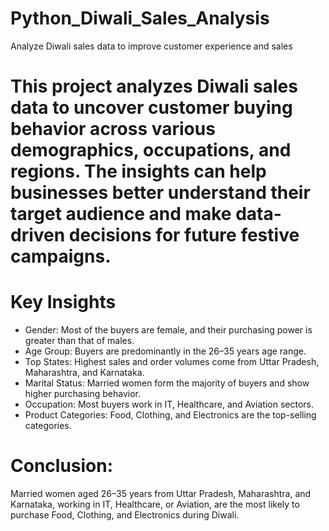 # Python_Diwali_Sales_Analysis
Analyze Diwali sales data to improve customer experience and sales

# This project analyzes Diwali sales data to uncover customer buying behavior across various demographics, occupations, and regions. The insights can help businesses better understand their target audience and make data-driven decisions for future festive campaigns.
# Key Insights
- Gender: Most of the buyers are female, and their purchasing power is greater than that of males.
- Age Group: Buyers are predominantly in the 26–35 years age range.
- Top States: Highest sales and order volumes come from Uttar Pradesh, Maharashtra, and Karnataka.
- Marital Status: Married women form the majority of buyers and show higher purchasing behavior.
- Occupation: Most buyers work in IT, Healthcare, and Aviation sectors.
- Product Categories: Food, Clothing, and Electronics are the top-selling categories.

# Conclusion: 
Married women aged 26–35 years from Uttar Pradesh, Maharashtra, and Karnataka, working in IT, Healthcare, or Aviation, are the most likely to purchase Food, Clothing, and Electronics during Diwali.
